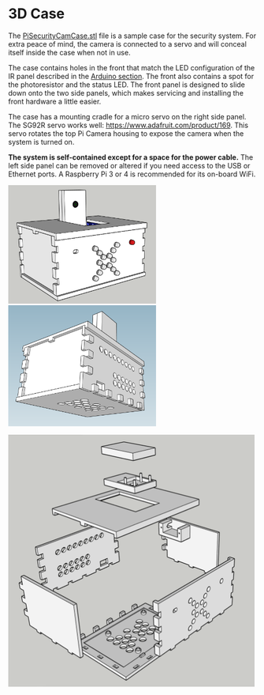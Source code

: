 # 3D Case

The [PiSecurityCamCase.stl](./PiSecurityCamCase.stl) file is a sample case for the security system. For extra peace of mind, the camera is connected to a servo and will conceal itself inside the case when not in use.

The case contains holes in the front that match the LED configuration of the IR panel described in the [Arduino section](../arduino). The front also contains a spot for the photoresistor and the status LED. The front panel is designed to slide down onto the two side panels, which makes servicing and installing the front hardware a little easier.

The case has a mounting cradle for a micro servo on the right side panel. The SG92R servo works well: https://www.adafruit.com/product/169. This servo rotates the top Pi Camera housing to expose the camera when the system is turned on.

**The system is self-contained except for a space for the power cable.** The left side panel can be removed or altered if you need access to the USB or Ethernet ports. A Raspberry Pi 3 or 4 is recommended for its on-board WiFi.

<img src="./Case_Top_Front.png" width="300" /> <img src="./Case_Bottom_Back.png" width="300" />

<img src="./Case_Exploded.png" width="500" />
